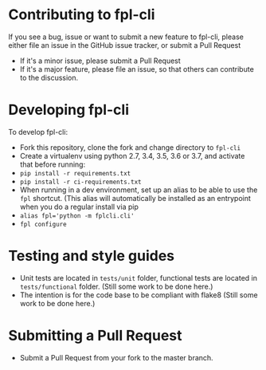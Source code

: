 # Contributing to fpl-cli
If you see a bug, issue or want to submit a new feature to fpl-cli, 
please either file an issue in the GitHub issue tracker, or submit a Pull Request
* If it's a minor issue, please submit a Pull Request
* If it's a major feature, please file an issue, so that others can contribute to the discussion.

# Developing fpl-cli
To develop fpl-cli: 
* Fork this repository, clone the fork and change directory to `fpl-cli`
* Create a virtualenv using python 2.7, 3.4, 3.5, 3.6 or 3.7, and activate that before running:
* `pip install -r requirements.txt`
* `pip install -r ci-requirements.txt`
* When running in a dev environment, set up an alias to be able to use the `fpl` shortcut. 
(This alias will automatically be installed as an entrypoint when you do a regular install via pip
* `alias fpl='python -m fplcli.cli'`
* `fpl configure`

# Testing and style guides
* Unit tests are located in `tests/unit` folder, functional tests are located in `tests/functional` folder. (Still some work to be done here.)
* The intention is for the code base to be compliant with flake8 (Still some work to be done here.)

# Submitting a Pull Request
* Submit a Pull Request from your fork to the master branch. 